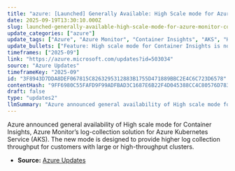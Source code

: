 ```yaml
---
title: "azure: [Launched] Generally Available: High Scale mode for Azure Monitor – Container Insights"
date: 2025-09-19T13:30:10.000Z
slug: launched-generally-available-high-scale-mode-for-azure-monitor-container-insights
update_categories: ["azure"]
update_tags: ["Azure", "Azure Monitor", "Container Insights", "AKS", "High Scale", "Logging", "Monitoring", "General Availability"]
update_bullets: ["Feature: High scale mode for Container Insights is now generally available (GA).", "Scope: Applies to Azure Monitor’s log collection from Azure Kubernetes Service (AKS) clusters.", "Benefit: Enables higher log collection throughput for large or high-volume environments.", "Purpose: Helps customers reliably ingest more container and cluster telemetry at scale."]
timeframes: ["2025-09"]
link: "https://azure.microsoft.com/updates?id=503034"
source: "Azure Updates"
timeframeKey: "2025-09"
id: "3F8943D7DDA8DEF067815C8263295312883B1755D471889BBC2E4C6C723D6578"
contentHash: "9FF6980C55FAFD9F99ADFBAD3C1687E6B22F4D045388CC4C80576D78314431C4"
draft: false
type: "updates2"
llmSummary: "Azure announced general availability of High scale mode for Container Insights, Azure Monitor’s log-collection solution for Azure Kubernetes Service (AKS). The new mode is designed to provide higher log collection throughput for customers with large or high-throughput clusters."
---
```


Azure announced general availability of High scale mode for Container Insights, Azure Monitor’s log-collection solution for Azure Kubernetes Service (AKS). The new mode is designed to provide higher log collection throughput for customers with large or high-throughput clusters.

- **Source:** [Azure Updates](https://azure.microsoft.com/updates?id=503034)
